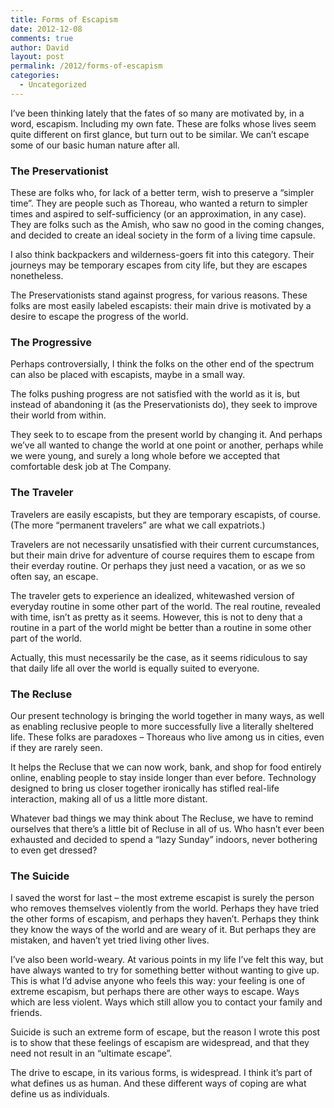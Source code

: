 ```yaml
---
title: Forms of Escapism
date: 2012-12-08
comments: true
author: David
layout: post
permalink: /2012/forms-of-escapism
categories:
  - Uncategorized
---
```

I&#8217;ve been thinking lately that the fates of so many are motivated by, in a word, escapism. Including my own fate. These are folks whose lives seem quite different on first glance, but turn out to be similar. We can&#8217;t escape some of our basic human nature after all.

### The Preservationist

These are folks who, for lack of a better term, wish to preserve a &#8220;simpler time&#8221;. They are people such as Thoreau, who wanted a return to simpler times and aspired to self-sufficiency (or an approximation, in any case). They are folks such as the Amish, who saw no good in the coming changes, and decided to create an ideal society in the form of a living time capsule.

I also think backpackers and wilderness-goers fit into this category. Their journeys may be temporary escapes from city life, but they are escapes nonetheless.

The Preservationists stand against progress, for various reasons. These folks are most easily labeled escapists: their main drive is motivated by a desire to escape the progress of the world.

### The Progressive

Perhaps controversially, I think the folks on the other end of the spectrum can also be placed with escapists, maybe in a small way.

The folks pushing progress are not satisfied with the world as it is, but instead of abandoning it (as the Preservationists do), they seek to improve their world from within.

They seek to to escape from the present world by changing it. And perhaps we&#8217;ve all wanted to change the world at one point or another, perhaps while we were young, and surely a long whole before we accepted that comfortable desk job at The Company.

### The Traveler

Travelers are easily escapists, but they are temporary escapists, of course. (The more &#8220;permanent travelers&#8221; are what we call expatriots.)

Travelers are not necessarily unsatisfied with their current curcumstances, but their main drive for adventure of course requires them to escape from their everday routine. Or perhaps they just need a vacation, or as we so often say, an escape.

The traveler gets to experience an idealized, whitewashed version of everyday routine in some other part of the world. The real routine, revealed with time, isn&#8217;t as pretty as it seems. However, this is not to deny that a routine in a part of the world might be better than a routine in some other part of the world.

Actually, this must necessarily be the case, as it seems ridiculous to say that daily life all over the world is equally suited to everyone.

### The Recluse

Our present technology is bringing the world together in many ways, as well as enabling reclusive people to more successfully live a literally sheltered life. These folks are paradoxes &#8211; Thoreaus who live among us in cities, even if they are rarely seen.

It helps the Recluse that we can now work, bank, and shop for food entirely online, enabling people to stay inside longer than ever before. Technology designed to bring us closer together ironically has stifled real-life interaction, making all of us a little more distant.

Whatever bad things we may think about The Recluse, we have to remind ourselves that there&#8217;s a little bit of Recluse in all of us. Who hasn&#8217;t ever been exhausted and decided to spend a &#8220;lazy Sunday&#8221; indoors, never bothering to even get dressed?

### The Suicide

I saved the worst for last &#8211; the most extreme escapist is surely the person who removes themselves violently from the world. Perhaps they have tried the other forms of escapism, and perhaps they haven&#8217;t. Perhaps they think they know the ways of the world and are weary of it. But perhaps they are mistaken, and haven&#8217;t yet tried living other lives.

I&#8217;ve also been world-weary. At various points in my life I&#8217;ve felt this way, but have always wanted to try for something better without wanting to give up. This is what I&#8217;d advise anyone who feels this way: your feeling is one of extreme escapism, but perhaps there are other ways to escape. Ways which are less violent. Ways which still allow you to contact your family and friends.

Suicide is such an extreme form of escape, but the reason I wrote this post is to show that these feelings of escapism are widespread, and that they need not result in an &#8220;ultimate escape&#8221;.

The drive to escape, in its various forms, is widespread. I think it&#8217;s part of what defines us as human. And these different ways of coping are what define us as individuals.